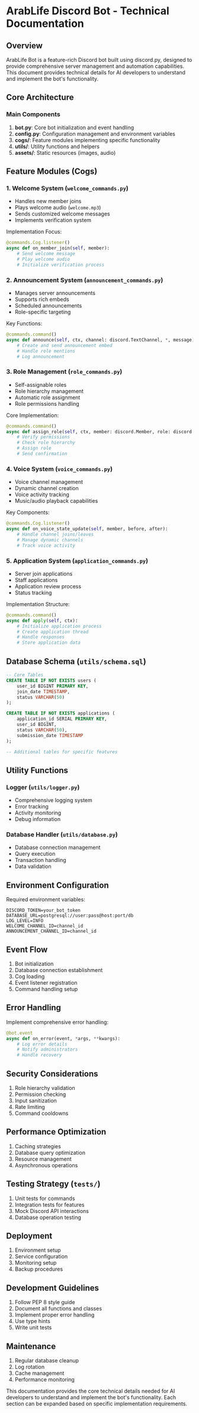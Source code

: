 # ArabLife Discord Bot - Technical Documentation

## Overview
ArabLife Bot is a feature-rich Discord bot built using discord.py, designed to provide comprehensive server management and automation capabilities. This document provides technical details for AI developers to understand and implement the bot's functionality.

## Core Architecture

### Main Components
1. **bot.py**: Core bot initialization and event handling
2. **config.py**: Configuration management and environment variables
3. **cogs/**: Feature modules implementing specific functionality
4. **utils/**: Utility functions and helpers
5. **assets/**: Static resources (images, audio)

## Feature Modules (Cogs)

### 1. Welcome System (`welcome_commands.py`)
- Handles new member joins
- Plays welcome audio (`welcome.mp3`)
- Sends customized welcome messages
- Implements verification system

Implementation Focus:
```python
@commands.Cog.listener()
async def on_member_join(self, member):
    # Send welcome message
    # Play welcome audio
    # Initialize verification process
```

### 2. Announcement System (`announcement_commands.py`)
- Manages server announcements
- Supports rich embeds
- Scheduled announcements
- Role-specific targeting

Key Functions:
```python
@commands.command()
async def announce(self, ctx, channel: discord.TextChannel, *, message):
    # Create and send announcement embed
    # Handle role mentions
    # Log announcement
```

### 3. Role Management (`role_commands.py`)
- Self-assignable roles
- Role hierarchy management
- Automatic role assignment
- Role permissions handling

Core Implementation:
```python
@commands.command()
async def assign_role(self, ctx, member: discord.Member, role: discord.Role):
    # Verify permissions
    # Check role hierarchy
    # Assign role
    # Send confirmation
```

### 4. Voice System (`voice_commands.py`)
- Voice channel management
- Dynamic channel creation
- Voice activity tracking
- Music/audio playback capabilities

Key Components:
```python
@commands.Cog.listener()
async def on_voice_state_update(self, member, before, after):
    # Handle channel joins/leaves
    # Manage dynamic channels
    # Track voice activity
```

### 5. Application System (`application_commands.py`)
- Server join applications
- Staff applications
- Application review process
- Status tracking

Implementation Structure:
```python
@commands.command()
async def apply(self, ctx):
    # Initialize application process
    # Create application thread
    # Handle responses
    # Store application data
```

## Database Schema (`utils/schema.sql`)
```sql
-- Core Tables
CREATE TABLE IF NOT EXISTS users (
    user_id BIGINT PRIMARY KEY,
    join_date TIMESTAMP,
    status VARCHAR(50)
);

CREATE TABLE IF NOT EXISTS applications (
    application_id SERIAL PRIMARY KEY,
    user_id BIGINT,
    status VARCHAR(50),
    submission_date TIMESTAMP
);

-- Additional tables for specific features
```

## Utility Functions

### Logger (`utils/logger.py`)
- Comprehensive logging system
- Error tracking
- Activity monitoring
- Debug information

### Database Handler (`utils/database.py`)
- Database connection management
- Query execution
- Transaction handling
- Data validation

## Environment Configuration
Required environment variables:
```
DISCORD_TOKEN=your_bot_token
DATABASE_URL=postgresql://user:pass@host:port/db
LOG_LEVEL=INFO
WELCOME_CHANNEL_ID=channel_id
ANNOUNCEMENT_CHANNEL_ID=channel_id
```

## Event Flow
1. Bot initialization
2. Database connection establishment
3. Cog loading
4. Event listener registration
5. Command handling setup

## Error Handling
Implement comprehensive error handling:
```python
@bot.event
async def on_error(event, *args, **kwargs):
    # Log error details
    # Notify administrators
    # Handle recovery
```

## Security Considerations
1. Role hierarchy validation
2. Permission checking
3. Input sanitization
4. Rate limiting
5. Command cooldowns

## Performance Optimization
1. Caching strategies
2. Database query optimization
3. Resource management
4. Asynchronous operations

## Testing Strategy (`tests/`)
1. Unit tests for commands
2. Integration tests for features
3. Mock Discord API interactions
4. Database operation testing

## Deployment
1. Environment setup
2. Service configuration
3. Monitoring setup
4. Backup procedures

## Development Guidelines
1. Follow PEP 8 style guide
2. Document all functions and classes
3. Implement proper error handling
4. Use type hints
5. Write unit tests

## Maintenance
1. Regular database cleanup
2. Log rotation
3. Cache management
4. Performance monitoring

This documentation provides the core technical details needed for AI developers to understand and implement the bot's functionality. Each section can be expanded based on specific implementation requirements.
